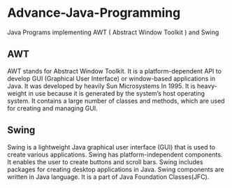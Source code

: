 # Advance-Java-Programming
Java Programs implementing AWT ( Abstract Window Toolkit ) and Swing
## AWT 
AWT stands for Abstract Window Toolkit. It is a platform-dependent API to develop GUI (Graphical User Interface) or window-based applications in Java. It was developed by heavily Sun Microsystems In 1995. It is heavy-weight in use because it is generated by the system’s host operating system. It contains a large number of classes and methods, which are used for creating and managing GUI. 

## Swing
Swing is a lightweight Java graphical user interface (GUI) that is used to create various applications. Swing has platform-independent components. It enables the user to create buttons and scroll bars. Swing includes packages for creating desktop applications in Java. Swing components are written in Java language. It is a part of Java Foundation Classes(JFC). 
